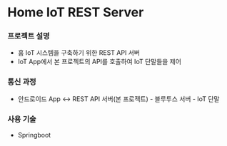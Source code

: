 # Home IoT REST Server

### 프로젝트 설명
* 홈 IoT 시스템을 구축하기 위한 REST API 서버
* IoT App에서 본 프로젝트의 API를 호출하여 IoT 단말들을 제어


### 통신 과정
* 안드로이드 App <-> REST API 서버(본 프로젝트) - 블루투스 서버 - IoT 단말

### 사용 기술
* Springboot
